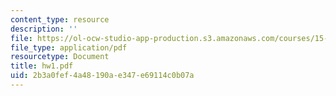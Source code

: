 ```yaml
---
content_type: resource
description: ''
file: https://ol-ocw-studio-app-production.s3.amazonaws.com/courses/15-063-communicating-with-data-summer-2003/2b3a0fef4a48190ae347e69114c0b07a_hw1.pdf
file_type: application/pdf
resourcetype: Document
title: hw1.pdf
uid: 2b3a0fef-4a48-190a-e347-e69114c0b07a
---
```

